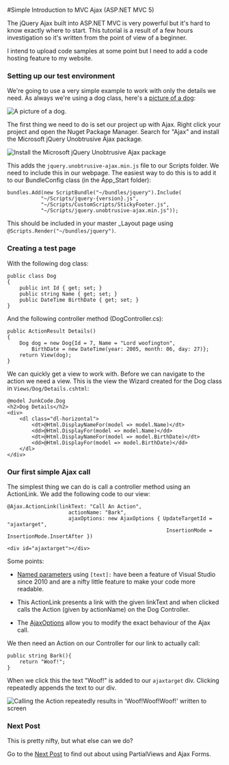 #Simple Introduction to MVC Ajax (ASP.NET MVC 5)

The jQuery Ajax built into ASP.NET MVC is very powerful but it's hard to know exactly where to start. This tutorial is a result of a few hours investigation so it's written from the point of view of a beginner.

I intend to upload code samples at some point but I need to add a code hosting feature to my website.

### Setting up our test environment

We're going to use a very simple example to work with only the details we need. As always we're using a dog class, here's a [picture of a dog][link0]:

<img src="https://eliot-jones.com/images/mvcajax/chowchow.jpg" alt="A picture of a dog." />

The first thing we need to do is set our project up with Ajax. Right click your project and open the Nuget Package Manager. Search for "Ajax" and install the Microsoft jQuery Unobtrusive Ajax package.

<img src="https://eliot-jones.com/images/mvcajax/installajax.png" alt="Install the Microsoft jQuery Unobtrusive Ajax package" />

This adds the ```jquery.unobtrusive-ajax.min.js``` file to our Scripts folder. We need to include this in our webpage. The easiest way to do this is to add it to our BundleConfig class (in the App_Start folder):

	bundles.Add(new ScriptBundle("~/bundles/jquery").Include(
               "~/Scripts/jquery-{version}.js", 
               "~/Scripts/CustomScripts/StickyFooter.js",
               "~/Scripts/jquery.unobtrusive-ajax.min.js"));

This should be included in your master _Layout page using ```@Scripts.Render("~/bundles/jquery")```.

### Creating a test page

With the following dog class:

	public class Dog
	{
	    public int Id { get; set; }
	    public string Name { get; set; }
	    public DateTime BirthDate { get; set; }
	}

And the following controller method (DogController.cs):
	
	public ActionResult Details()
	{
	    Dog dog = new Dog{Id = 7, Name = "Lord woofington",
	        BirthDate = new DateTime(year: 2005, month: 06, day: 27)};
	    return View(dog);
	}

We can quickly get a view to work with. Before we can navigate to the action we need a view. This is the view the Wizard created for the Dog class in ```Views/Dog/Details.cshtml```:

	@model JunkCode.Dog
	<h2>Dog Details</h2>
	<div>
	    <dl class="dl-horizontal">
	        <dt>@Html.DisplayNameFor(model => model.Name)</dt>
	        <dd>@Html.DisplayFor(model => model.Name)</dd>
	        <dt>@Html.DisplayNameFor(model => model.BirthDate)</dt>
	        <dd>@Html.DisplayFor(model => model.BirthDate)</dd>
	    </dl>
	</div> 

### Our first simple Ajax call

The simplest thing we can do is call a controller method using an ActionLink. We add the following code to our view:

	@Ajax.ActionLink(linkText: "Call An Action", 
						actionName: "Bark", 
						ajaxOptions: new AjaxOptions { UpdateTargetId = "ajaxtarget", 
														InsertionMode = InsertionMode.InsertAfter })
	
	<div id="ajaxtarget"></div>

Some points:

+ [Named parameters][link1] using ```[text]:``` have been a feature of Visual Studio since 2010 and are a nifty little feature to make your code more readable.

+ This ActionLink presents a link with the given linkText and when clicked calls the Action (given by actionName) on the Dog Controller.

+ The [AjaxOptions][link2] allow you to modify the exact behaviour of the Ajax call.

We then need an Action on our Controller for our link to actually call:

	public string Bark(){ 
	    return "Woof!"; 
	}

When we click this the text "Woof!" is added to our ```ajaxtarget``` div. Clicking repeatedly appends the text to our div.

<img src="https://eliot-jones.com/images/mvcajax/actionlinkresult.png" alt="Calling the Action repeatedly results in 'Woof!Woof!Woof!' written to screen" />

### Next Post
This is pretty nifty, but what else can we do?

Go to the [Next Post][link3] to find out about using PartialViews and Ajax Forms.

[link0]: http://en.wikipedia.org/wiki/Chow_Chow#mediaviewer/File:03_Bokeh_the_Chow.jpg "Dog picture from Wikipedia"
[link1]: http://msdn.microsoft.com/en-gb/library/dd264739.aspx "MSDN on Named Arguments"
[link2]: http://msdn.microsoft.com/en-us/library/system.web.mvc.ajax.ajaxoptions(v=vs.118).aspx "MSDN on AjaxOptions"
[link3]: /2014/09/mvc-ajax-2 "Page 2"